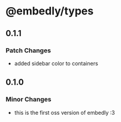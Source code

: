 # @embedly/types

## 0.1.1

### Patch Changes

- added sidebar color to containers

## 0.1.0

### Minor Changes

- this is the first oss version of embedly :3
